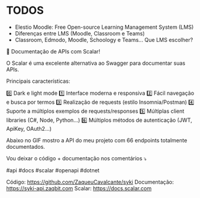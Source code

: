 # TODOS

- Elestio Moodle: Free Open-source Learning Management System (LMS)
- Diferenças entre LMS (Moodle, Classroom e Teams)
- Classroom, Edmodo, Moodle, Schoology e Teams... Que LMS escolher?




📝 Documentação de APIs com Scalar!

O Scalar é uma excelente alternativa ao Swagger para documentar suas APIs.

Principais características:

0️⃣ Dark e light mode
1️⃣ Interface moderna e responsiva
2️⃣ Fácil navegação e busca por termos
3️⃣ Realização de requests (estilo Insomnia/Postman)
4️⃣ Suporte a múltiplos exemplos de requests/responses
5️⃣ Múltiplas client libraries (C#, Node, Python...)
6️⃣ Múltiplos métodos de autenticação (JWT, ApiKey, OAuth2...)

Abaixo no GIF mostro a API do meu projeto com 66 endpoints totalmente documentados.

Vou deixar o código + documentação nos comentários ⤵️

#api #docs #scalar #openapi #dotnet


Código: https://github.com/ZaqueuCavalcante/syki
Documentação: https://syki-api.zaqbit.com
Scalar: https://docs.scalar.com
